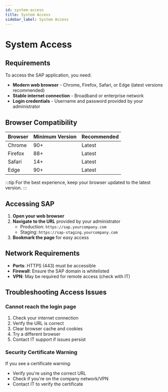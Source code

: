 ```yaml
---
id: system-access
title: System Access
sidebar_label: System Access
---
```


# System Access

## Requirements

To access the SAP application, you need:

- **Modern web browser** - Chrome, Firefox, Safari, or Edge (latest versions recommended)
- **Stable internet connection** - Broadband or enterprise network
- **Login credentials** - Username and password provided by your administrator

## Browser Compatibility

| Browser | Minimum Version | Recommended |
|---------|----------------|-------------|
| Chrome | 90+ | Latest |
| Firefox | 88+ | Latest |
| Safari | 14+ | Latest |
| Edge | 90+ | Latest |

:::tip
For the best experience, keep your browser updated to the latest version.
:::

## Accessing SAP

1. **Open your web browser**
2. **Navigate to the URL** provided by your administrator
   - Production: `https://sap.yourcompany.com`
   - Staging: `https://sap-staging.yourcompany.com`
3. **Bookmark the page** for easy access

## Network Requirements

- **Ports**: HTTPS (443) must be accessible
- **Firewall**: Ensure the SAP domain is whitelisted
- **VPN**: May be required for remote access (check with IT)

## Troubleshooting Access Issues

### Cannot reach the login page

1. Check your internet connection
2. Verify the URL is correct
3. Clear browser cache and cookies
4. Try a different browser
5. Contact IT support if issues persist

### Security Certificate Warning

If you see a certificate warning:
- Verify you're using the correct URL
- Check if you're on the company network/VPN
- Contact IT to verify the certificate